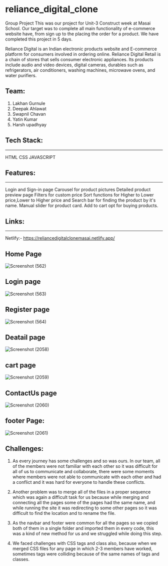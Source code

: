 # reliance_digital_clone
Group Project
This was our project for Unit-3 Construct week at Masai School. Our target was to complete all main functionality of e-commerce website have, from sign up to the placing the order for a product. We have completed this project in 5 days.

Reliance Digital is an Indian electronic products website and E-commerce platform for consumers involved in ordering online. Reliance Digital Retail is a chain of stores that sells consumer electronic appliances. Its products include audio and video devices, digital cameras, durables such as refrigerators, air conditioners, washing machines, microwave ovens, and water purifiers.

## Team:
1) Lakhan Gurnule
2) Deepak Ahlawat
3) Swapnil Chavan
4) Yatin Kumar
5) Harsh upadhyay


## Tech Stack:
____________
HTML
CSS
JAVASCRIPT

## Features:
_____________
Login and Sign-in page
Carousel for product pictures
Detailed product preview page
Filters for custom price
Sort functions for Higher to Lower price,Lower to Higher price and Search bar for finding the product by it's name.
Manual slider for product card.
Add to cart opt for buying products.

## Links:
__________
 Netlify:- 
https://reliancedigitalclonemasai.netlify.app/
 
 
## Home Page
![Screenshot (562)](https://user-images.githubusercontent.com/101392912/192353982-dccf9c01-abe8-4776-b2e6-980aae6732c8.png)

## Login page
![Screenshot (563)](https://user-images.githubusercontent.com/101392912/192354293-b0c4b2ef-ad93-4929-8456-d3e6761895b9.png)

## Register page
![Screenshot (564)](https://user-images.githubusercontent.com/101392912/192354518-89f69cd7-7160-428f-aa53-24c29b4ffde1.png)

## Deatail page
![Screenshot (2058)](https://user-images.githubusercontent.com/101392912/192354870-507a8131-2e2e-4a9b-8764-a9c50bc5f1cd.png)

## cart page


![Screenshot (2059)](https://user-images.githubusercontent.com/101392912/192355223-d1fed487-a986-43fa-bcf0-824a53290379.png)

## ContactUs page
![Screenshot (2060)](https://user-images.githubusercontent.com/101392912/192355597-14277f96-eb3a-4716-9fd8-28f02b1bbcd7.png)


## footer Page:

![Screenshot (2061)](https://user-images.githubusercontent.com/101392912/192355948-43ab353c-2d29-422e-bef7-6e826f0a74ea.png)



## Challenges:

1) As every journey has some challenges and so was ours. In our team, all of the members were not familiar with each other so it was difficult for all of us to communicate and collaborate, there were some moments where members were not able to communicate with each other and had a conflict and it was hard for everyone to handle these conflicts.

2) Another problem was to merge all of the files in a proper sequence which was again a difficult task for us because while merging and connecting all the pages some of the pages had the same name, and while running the site it was redirecting to some other pages so it was difficult to find the location and to rename the file.

3) As the navbar and footer were common for all the pages so we copied both of them in a single folder and imported them in every code, this was a kind of new method for us and we struggled while doing this step.

4) We faced challenges with CSS tags and class also, because when we merged CSS files for any page in which 2-3 members have worked, sometimes tags were colliding because of the same names of tags and classes.






